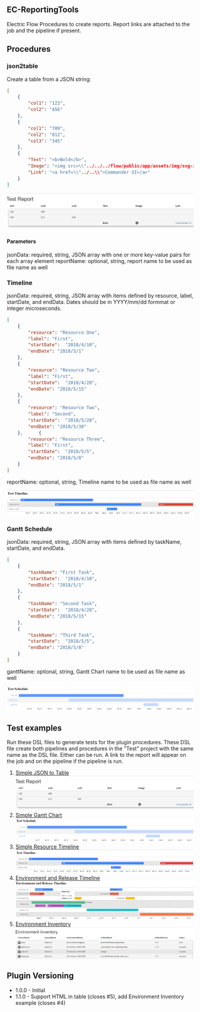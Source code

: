 ## EC-ReportingTools
Electric Flow Procedures to create reports.  Report links are attached to the job and the pipeline if present.

## Procedures
### json2table
Create a table from a JSON string:
```JSON
[
	{
		"col1": "123",
		"col2": "456"
	},
	{
		"col1": "789",
		"col2": "012",
		"col3": "345"
	},
	{
		"Text": "<b>Bold</b>",
		"Image": "<img src=\\"../../../flow/public/app/assets/img/svg-icons/icon-nodes.svg\\" height=\\"20\\" width=\\"20\\">",
		"Link": "<a href=\\"../..\\">Commander UI</a>"
	}
]
```

![Sample Table](pages/images/TableSample.PNG)

#### Parameters
jsonData: required, string, JSON array with one or more key-value pairs for each array element
reportName: optional, string, report name to be used as file name as well

### Timeline
jsonData: required, string, JSON array with items defined by resource, label, startDate, and endData.  Dates should be in YYYY/mm/dd formmat or integer microseconds.
```JSON
[
	{
		"resource": "Resource One",
		"label": "First",
		"startDate":  "2018/4/10",
		"endDate": "2018/5/1"
	},
	{
		"resource": "Resource Two",
		"label": "First",
		"startDate":  "2018/4/20",
		"endDate": "2018/5/15"
	},
	{
		"resource": "Resource Two",
		"label": "Second",
		"startDate":  "2018/5/20",
		"endDate": "2018/5/30"
	},		{
		"resource": "Resource Three",
		"label": "First",
		"startDate":  "2018/5/5",
		"endDate": "2018/5/8"
	}
]
```
reportName: optional, string, Timeline name to be used as file name as well

![Sample Timeline](pages/images/TimelineSample.PNG)

### Gantt Schedule
jsonData: required, string, JSON array with items defined by taskName, startDate, and endData.
```JSON
[
	{
		"taskName": "First Task",
		"startDate":  "2018/4/10",
		"endDate": "2018/5/1"
	},
	{
		"taskName": "Second Task",
		"startDate":  "2018/4/20",
		"endDate": "2018/5/15"
	},
	{
		"taskName": "Third Task",
		"startDate":  "2018/5/5",
		"endDate": "2018/5/8"
	}
]
```
ganttName: optional, string, Gantt Chart name to be used as file name as well

![Sample Gantt Chart](pages/images/GanttChartSample.PNG)

## Test examples
Run these DSL files to generate tests for the plugin procedures.  These DSL file create both pipelines and procedures in the "Test" project with the same name as the DSL file. Either can be run.  A link to the report will appear on the job and on the pipeline if the pipeline is run.
1. [Simple JSON to Table](dsl/test/json2table.dsl)
![TableSample](pages/images/TableSample.PNG)
1. [Simple Gantt Chart](dsl/test/GanttSchedule.dsl)
![GanttChartSample](pages/images/GanttChartSample.PNG)
1. [Simple Resource Timeline](dsl/test/Timeline.dsl)
![TimelineSample](pages/images/TimelineSample.PNG)
1. [Environment and Release Timeline](dsl/test/EnvironmentReleaseTimeline.groovy)
![EnvironmentReleasePhasesTimeline](pages/images/EnvironmentReleasePhasesTimeline.PNG)
1. [Environment Inventory](dsl/test/EnvironmentInventory.groovy)
![EnvironmentInventory](pages/images/EnvironmentInventory.PNG)

## Plugin Versioning
* 1.0.0 - Initial
* 1.1.0 - Support HTML in table (closes #5), add Environment Inventory example (closes #4)
